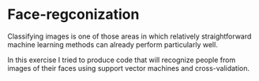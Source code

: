 # Face-regconization
Classifying images is one of those areas in which relatively straightforward machine learning methods can already perform particularly well.

In this exercise I tried to produce code that will recognize people from images of their faces using support vector machines and cross-validation.
